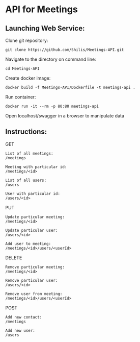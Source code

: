 # API for Meetings

## Launching Web Service:

Clone git repository:
```
git clone https://github.com/Shilis/Meetings-API.git
```

Navigate to the directory on command line:

```
cd Meetings-API
```

Create docker image:

```
docker build -f Meetings-API/Dockerfile -t meetings-api .
```

Run container: 
```
docker run -it --rm -p 80:80 meetings-api
```

Open localhost/swagger in a browser to manipulate data


## Instructions:

GET
```
List of all meetings:
/meetings

Meeting with particular id: 
/meetings/<id>

List of all users:
/users

User with particular id: 
/users/<id>
```

PUT 
```
Update particular meeting: 
/meetings/<id>

Update particular user: 
/users/<id>

Add user to meeting:
/meetings/<id>/users/<userId>
```

DELETE
```
Remove particular meeting: 
/meetings/<id>

Remove particular user:
/users/<id>

Remove user from meeting:
/meetings/<id>/users/<userId>
```

POST
```
Add new contact: 
/meetings

Add new user:
/users
```
